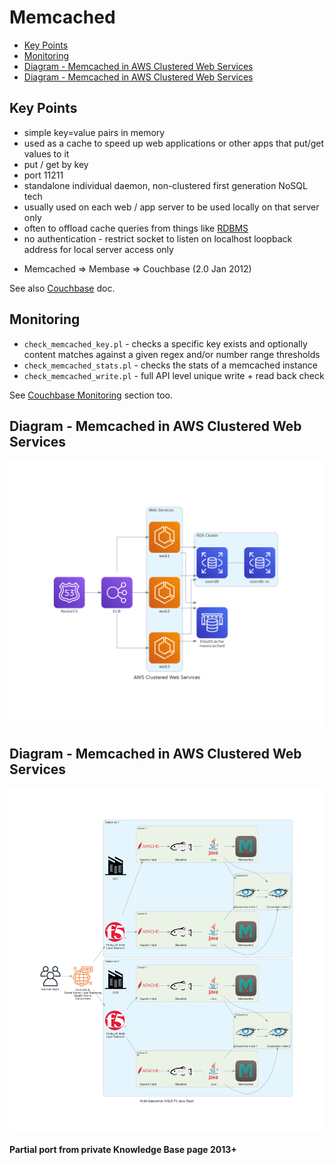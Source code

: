 # Memcached

<!-- INDEX_START -->

- [Key Points](#key-points)
- [Monitoring](#monitoring)
- [Diagram - Memcached in AWS Clustered Web Services](#diagram---memcached-in-aws-clustered-web-services)
- [Diagram - Memcached in AWS Clustered Web Services](#diagram---memcached-in-aws-clustered-web-services)

<!-- INDEX_END -->

## Key Points

- simple key=value pairs in memory
- used as a cache to speed up web applications or other apps that put/get values to it
- put / get by key
- port 11211
- standalone individual daemon, non-clustered first generation NoSQL tech
- usually used on each web / app server to be used locally on that server only
- often to offload cache queries from things like [RDBMS](sql.md)
- no authentication - restrict socket to listen on localhost loopback address for local server access only

<!-- -->

- Memcached => Membase => Couchbase (2.0 Jan 2012)

See also [Couchbase](couchbase.md) doc.

## Monitoring

- `check_memcached_key.pl` - checks a specific key exists and optionally content matches against a given regex and/or number range thresholds
- `check_memcached_stats.pl` - checks the stats of a memcached instance
- `check_memcached_write.pl` - full API level unique write + read back check

See [Couchbase Monitoring](couchbase.md#monitoring) section too.

## Diagram - Memcached in AWS Clustered Web Services

![](https://github.com/HariSekhon/Diagrams-as-Code/raw/master/images/aws_clustered_web_services.png)

## Diagram - Memcached in AWS Clustered Web Services

![](https://github.com/HariSekhon/Diagrams-as-Code/raw/master/images/multi_dc_gslb_f5_java_stack.png)

**Partial port from private Knowledge Base page 2013+**
